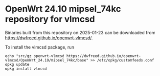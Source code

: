 OpenWrt 24.10 mipsel_74kc repository for vlmcsd
========

Binaries built from this repository on 2025-01-23 can be downloaded from <https://dwfreed.github.io/openwrt-vlmcsd/>.

To install the vlmcsd package, run

```
echo "src/gz openwrt-vlmcsd https://dwfreed.github.io/openwrt-vlmcsd/OpenWrt_24.10/mipsel_74kc/base" >> /etc/opkg/customfeeds.conf
opkg update
opkg install vlmcsd
```

